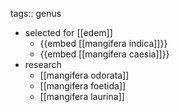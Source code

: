 tags:: genus

- selected for [[edem]]
	- {{embed [[mangifera indica]]}}
	- {{embed [[mangifera caesia]]}}
- research
	- [[mangifera odorata]]
	- [[mangifera foetida]]
	- [[mangifera laurina]]